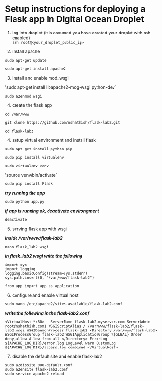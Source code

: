 # Setup instructions for deploying a Flask app in Digital Ocean Droplet

1. log into droplet (it is assumed you have created your droplet with ssh enabled)  
    `ssh root@<your_droplet_public_ip>`
  
2. install apache

  `sudo apt-get update`
  
  `sudo apt-get install apache2`
  
3. install and enable mod_wsgi
  
  'sudo apt-get install libapache2-mog-wsgi python-dev`
  
  `sudo a2enmod wsgi`
  
4. create the flask app

  `cd /var/www`

  `git clone https://github.com/nshathish/flask-lab2.git`

  `cd flask-lab2`

4. setup virtual environment and install flask

  `sudo apt-get install python-pip`
  
  `sudo pip install virtualenv`
  
  `sudo virtualenv venv`
  
  'source venv/bin/activate`
  
  `sudo pip install Flask`
  
  **_try running the app_**
  
  `sudo python app.py`

  **_if app is running ok, deactivate environgment_**
  
  `deactivate`
  
5. serving flask app with wsgi

  **_inside /var/www/flask-lab2_**
  
  `nano flask_lab2.wsgi`
  
  **_in flask_lab2.wsgi write the following_**
  
  `import sys`  
  `import logging`  
  `logging.basicConfig(stream=sys.stderr)`  
  `sys.path.insert(0, "/var/www/flask-lab2")`  
  
  `from app import app as application` 
  
6. configure and enable virtual host

  `sudo nano /etc/apache2/sites-available/flask-lab2.conf`
  
  **_write the following in the flask-lab2.conf_**
  
  `<VirtualHost *:80>  
      ServerName flask-lab2.myserver.com
      ServerAdmin root@nshathish.com1
      WSGIScriptAlias / /var/www/flask-lab2/flask-lab2.wsgi
      WSGIDaemonProcess flask-lab2
      <Directory /var/www/flask-lab2>
          WSGIProcessGroup flask-lab2
          WSGIApplicationGroup %{GLBAL}
          Order deny,allow
          Allow from all
      </Directory>
      ErrorLog ${APACHE_LOG_DIR}/error.log
      LogLevel warn
      CustomLog ${APACHE_LOG_DIR}/access.log combined
  </VirtualHost>`
  
7. disable the default site and enable flask-lab2

  `sudo a2dissite 000-default.conf`  
  `sudo a2ensite flask-lab2.conf`  
  `sudo service apache2 reload`  
  
  
  
  
  
      
      

